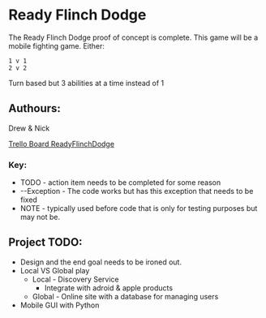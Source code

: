 # Ready Flinch Dodge

The Ready Flinch Dodge proof of concept is complete. This game will be a mobile fighting game.
Either:

	1 v 1
	2 v 2
Turn based but 3 abilities at a time instead of 1

## Authours:
Drew & Nick

[Trello Board ReadyFlinchDodge](https://trello.com/b/XXuKPzdp "Trello Ready Flinch Dodge")

### Key:
* TODO - action item needs to be completed for some reason
* --Exception - The code works but has this exception that needs to be fixed
* NOTE - typically used before code that is only for testing purposes but may not be.

## Project TODO:
* Design and the end goal needs to be ironed out.
* Local VS Global play
	* Local - Discovery Service
		* Integrate with adroid & apple products
	* Global - Online site with a database for managing users
* Mobile GUI with Python
